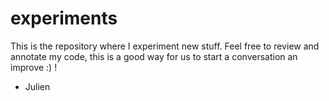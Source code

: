 # experiments

This is the repository where I experiment new stuff.
Feel free to review and annotate my code, this is a good way for us to start a conversation an improve :) !

- Julien
